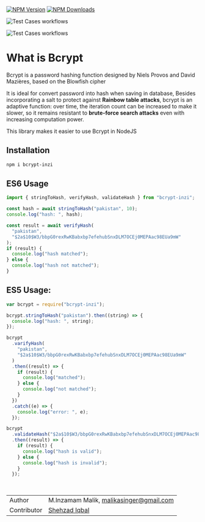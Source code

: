 [![NPM Version][npm-version-image]][npm-url]
[![NPM Downloads][npm-downloads-image]][npm-url]

![Test Cases workflows](https://img.shields.io/github/actions/workflow/status/shehza-d/bcrypt-inzi/test.yaml?branch=master)

![Test Cases workflows](https://img.shields.io/github/actions/workflow/status/mInzamamMalik/Bcrypt-inzi/test.yaml?branch=master)

[npm-downloads-image]: https://badgen.net/npm/dy/bcrypt-inzi
[npm-url]: https://npmjs.org/package/bcrypt-inzi
[github-url]: https://npmjs.org/package/bcrypt-inzi
[npm-version-image]: https://badgen.net/npm/v/bcrypt-inzi

# What is Bcrypt

Bcrypt is a password hashing function designed by Niels Provos and David Mazières, based on the Blowfish cipher

It is ideal for convert password into hash when saving in database, Besides incorporating a salt to protect against **Rainbow table attacks**, bcrypt is an adaptive function: over time, the iteration count can be increased to make it slower, so it remains resistant to **brute-force search attacks** even with increasing computation power.

This library makes it easier to use Bcrypt in NodeJS

## Installation

```bash
npm i bcrypt-inzi
```

## ES6 Usage

```js
import { stringToHash, verifyHash, validateHash } from "bcrypt-inzi";

const hash = await stringToHash("pakistan", 10);
console.log("hash: ", hash);

const result = await verifyHash(
  "pakistan",
  "$2a$10$W3/bbpG0rexRwKBabxbp7efehubSnxDLM7OCEj0MEPAac98EUa9mW"
);
if (result) {
  console.log("hash matched");
} else {
  console.log("hash not matched");
}
```

## ES5 Usage:

```js
var bcrypt = require("bcrypt-inzi");

bcrypt.stringToHash("pakistan").then((string) => {
  console.log("hash: ", string);
});

bcrypt
  .varifyHash(
    "pakistan",
    "$2a$10$W3/bbpG0rexRwKBabxbp7efehubSnxDLM7OCEj0MEPAac98EUa9mW"
  )
  .then((result) => {
    if (result) {
      console.log("matched");
    } else {
      console.log("not matched");
    }
  })
  .catch((e) => {
    console.log("error: ", e);
  });

bcrypt
  .validateHash("$2a$10$W3/bbpG0rexRwKBabxbp7efehubSnxDLM7OCEj0MEPAac98EUa9mW")
  .then((result) => {
    if (result) {
      console.log("hash is valid");
    } else {
      console.log("hash is invalid");
    }
  });
```

<br>

|             |                                                                          |
| ----------- | ------------------------------------------------------------------------ |
| Author      | M.Inzamam Malik, [malikasinger@gmail.com](mailto:malikasinger@gmail.com) |
| Contributor | [Shehzad Iqbal](https://github.com/shehza-d)                             |

